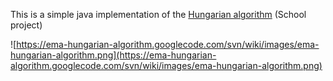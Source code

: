 This is a simple java implementation of the [Hungarian algorithm](http://en.wikipedia.org/wiki/Hungarian_algorithm) (School project)

![https://ema-hungarian-algorithm.googlecode.com/svn/wiki/images/ema-hungarian-algorithm.png](https://ema-hungarian-algorithm.googlecode.com/svn/wiki/images/ema-hungarian-algorithm.png)